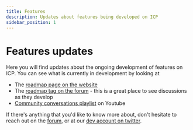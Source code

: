 ```yaml
---
title: Features
description: Updates about features being developed on ICP
sidebar_position: 1
---
```


# Features updates

Here you will find updates about the ongoing development of features on ICP. You can see what is currently in development by looking at
- The [roadmap page on the website](https://internetcomputer.org/roadmap/)
- The [roadmap tag on the forum](https://forum.dfinity.org/c/roadmap/29) - this is a great place to see discussions as they develop
- [Community conversations playlist](https://youtube.com/playlist?list=PLuhDt1vhGcrdQu9Hw8eLDV9OTZXE5lklI) on Youtube

If there's anything that you'd like to know more about, don't hesitate to reach out on the [forum](https://forum.dfinity.org/), or at our [dev account on twitter](https://twitter.com/DFINITYDev).